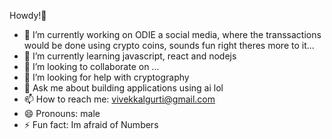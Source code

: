 Howdy!🤖
- 🔭 I’m currently working on ODIE a social media, where the transsactions would be done using crypto coins, sounds fun right theres more to it...
- 🌱 I’m currently learning javascript, react and nodejs
- 👯 I’m looking to collaborate on ...
- 🤔 I’m looking for help with cryptography 
- 💬 Ask me about building applications using ai lol
- 📫 How to reach me: vivekkalgurti@gmail.com
- 😄 Pronouns: male
- ⚡ Fun fact: Im afraid of Numbers
